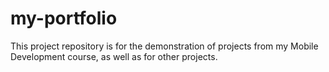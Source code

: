 # my-portfolio

This project repository is for the demonstration of projects from my Mobile Development course, as well as for other projects.

